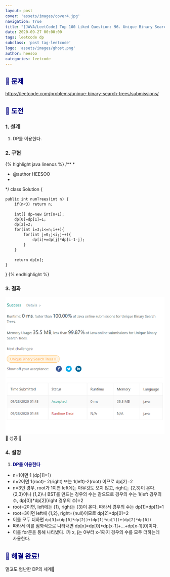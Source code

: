 ```yaml
---
layout: post
cover: 'assets/images/cover4.jpg'
navigation: True
title: "[JAVA/LeetCode] Top 100 Liked Question: 96. Unique Binary Search Trees"
date: 2020-09-27 00:00:00
tags: leetcode dp
subclass: 'post tag-leetcode'
logo: 'assets/images/ghost.png'
author: heesoo
categories: leetcode
---
```

## <span style="color:navy">👀 문제</span>
<https://leetcode.com/problems/unique-binary-search-trees/submissions/>

## <span style="color:navy">👊 도전</span>

### 1. 설계
1. DP를 이용한다.

### 2. 구현 
{% highlight java linenos %}
/**
 *
 * @author HEESOO
 *
 */
class Solution {
    
    public int numTrees(int n) {
        if(n<3) return n;
        
        int[] dp=new int[n+1];
        dp[0]=dp[1]=1;
        dp[2]=2;
        for(int i=3;i<=n;i++){
            for(int j=0;j<i;j++){
                dp[i]+=dp[j]*dp[i-1-j];
            }
        }
        
        return dp[n];
    }
    
}
{% endhighlight %}

### 3. 결과
![실행결과](./assets/images/200927_2.PNG)
🤟 성공 🤟   

### 4. 설명
1. **<span style="color:navy">DP를 이용한다</span>**
- n=1이면 1 (dp[1]=1)
- n=2이면 1(root)- 2(right) 또는 1(left)-2(root) 이므로 dp[2]=2
- n=3인 경우, root가 1이면 left에는 아무것도 오지 않고, right는 {2,3}이 온다. {2,3}이나 {1,2}나 BST를 만드는 경우의 수는 같으므로 경우의 수는 1(left 경우의 수, dp[0])*dp[2](right 경우의 수)=2
- root=2이면, left에는 {1}, right는 {3}이 온다. 따라서 경우의 수는 dp[1]*dp[1]=1
- root=3이면 left에 {1,2}, right={null}이므로 dp[2]*dp[0]=2
- 이를 모두 더하면 `dp[3]=(dp[0]*dp[2])+(dp[1]*dp[1])+(dp[2]*dp[0])`
- 따라서 이를 점화식으로 나타내면 dp[x]=dp[0]*dp[x-1]+...+dp[x-1][0]이다. 
- 이를 for문을 통해 나타냈다. i가 x, j는 0부터 x-1까지 경우의 수를 모두 더하는데 사용한다.
  
## <span style="color:navy">👏 해결 완료!</span>
멀고도 험난한 DP의 세계🤯
